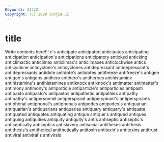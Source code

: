 ```yaml
---
Keywords: 21322
Copyright: (C) 2020 Junjie Li
---
```


# title

Write contents here!!!
c's
anticipate 
anticipated 
anticipates 
anticipating 
anticipation 
anticipation's 
anticipations 
anticipatory 
anticked 
anticking
anticlimactic 
anticlimax 
anticlimax's 
anticlimaxes 
anticlockwise 
antics 
anticyclone 
anticyclone's 
anticyclones 
antidepressant
antidepressant's 
antidepressants 
antidote 
antidote's 
antidotes 
antifreeze 
antifreeze's 
antigen 
antigen's 
antigens
antihero 
antihero's 
antiheroes 
antihistamine 
antihistamine's 
antihistamines 
antiknock 
antiknock's 
antimatter 
antimatter's
antimony 
antimony's 
antiparticle 
antiparticle's 
antiparticles 
antipasti 
antipasto 
antipasto's 
antipastos 
antipathetic
antipathies 
antipathy 
antipathy's 
antipersonnel 
antiperspirant 
antiperspirant's 
antiperspirants 
antiphonal 
antiphonal's 
antiphonals
antipodes 
antipodes's 
antiquarian 
antiquarian's 
antiquarians 
antiquaries 
antiquary 
antiquary's 
antiquate 
antiquated
antiquates 
antiquating 
antique 
antique's 
antiqued 
antiques 
antiquing 
antiquities 
antiquity 
antiquity's
antis 
antiseptic 
antiseptic's 
antiseptically 
antiseptics 
antislavery 
antisocial 
antitheses 
antithesis 
antithesis's
antithetical 
antithetically 
antitoxin 
antitoxin's 
antitoxins 
antitrust 
antiviral 
antiviral's 
antivirals 
